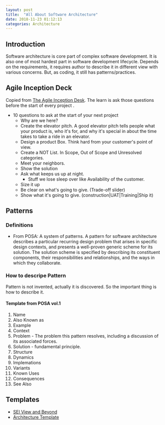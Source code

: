 ```yaml
---
layout: post
title:  "All About Software Architecture"
date: 2018-11-23 01:12:13
categories: Architecture
---
```


## Introduction

Software architecture is core part of complex software development. It is also one of most hardest part in software development lifecycle. Depends on the requirements, it requires author to describe it in different view with various concerns. But, as coding, it still has patterns/practices. 

## Agile Inception Deck
Copied from [The Agile Inception Desk](https://agilewarrior.wordpress.com/2010/11/06/the-agile-inception-deck/). The learn is ask those questions before the start of every project . 

- 10 questions to ask at the start of your next project
	- Why are we here?
	- Create the elevator pitch. A good elevator pitch tells people what your product is, who it's for, and why it's special in about the time takes to take a ride in an elevator.
	- Design a product Box. Think hard from your customer's point of view.
	- Create a NOT List. In Scope, Out of Scope and Unresolved categories.
	- Meet your neighbors. 
	- Show the solution
	- Ask what keeps us up at night.
		- Stuff we lose sleep over like Availability of the customer.
	- Size it up
	- Be clear on what's going to give. (Trade-off slider)
	- Show what it's going to give. (construction|UAT|Training|Ship it)

## Patterns

### Definitions

- From POSA: A system of patterns. A pattern for software architecture describes a particular recurring design problem that arises in specific design contexts, and presents a well-proven generic scheme for its solution. The solution scheme is specified by describing its constituent components, their responsibilities and relationships, and the ways in which they collaborate.

### How to descripe Pattern
Pattern is not invented, actually it is discovered. So the important thing is how to describe it.

#### Template from POSA vol.1
 
1. Name
2. Also Known as
3. Example
4. Context
5. Problem - The problem this pattern resolves, including a discussion of its associated forces.
6. Solution - fundamental principle.
7. Structure
8. Dynamics 
9. Implemations
10. Variants
11. Known Uses
12. Consequences
13. See Also 


## Templates

- [SEI View and Beyond](http://www.iso-architecture.org/42010/applications.html)
- [Architecture Template](http://www.iso-architecture.org/42010/templates/)
